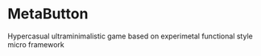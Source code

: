 # MetaButton
Hypercasual ultraminimalistic game based on experimetal functional style micro framework
